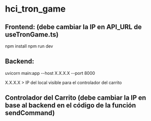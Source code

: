# hci_tron_game
## Frontend: (debe cambiar la IP en API_URL de useTronGame.ts)
npm install
npm run dev

## Backend:
uvicorn main:app --host X.X.X.X --port 8000    

X.X.X.X > IP del local visible para el controlador del carrito

## Controlador del Carrito (debe cambiar la IP en base al backend en el código de la función sendCommand)
